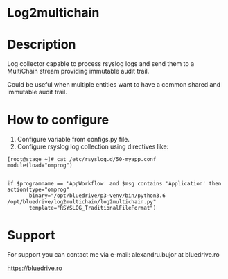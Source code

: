 # Log2multichain

# Description

Log collector capable to process rsyslog logs and send them to a MultiChain stream providing immutable audit trail.

Could be useful when multiple entities want to have a common shared and immutable audit trail.

# How to configure


1. Configure variable from configs.py file.
2. Configure rsyslog log collection using directives like:

```
[root@stage ~]# cat /etc/rsyslog.d/50-myapp.conf 
module(load="omprog")


if $programname == 'AppWorkflow' and $msg contains 'Application' then action(type="omprog"
       binary="/opt/bluedrive/p3-venv/bin/python3.6 /opt/bluedrive/log2multichain/log2multichain.py"
       template="RSYSLOG_TraditionalFileFormat")

```

# Support
For support you can contact me via e-mail: alexandru.bujor at bluedrive.ro

https://bluedrive.ro

